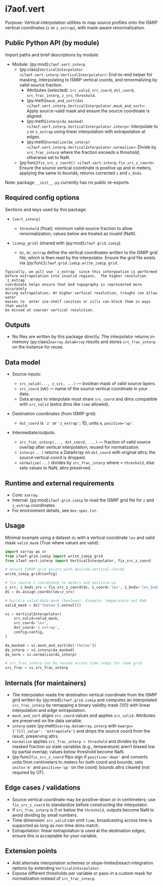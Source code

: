 # i7aof.vert

Purpose: Vertical interpolation utilities to map source profiles onto the
ISMIP vertical coordinates (`z` or `z_extrap`), with mask-aware
renormalization.

## Public Python API (by module)

Import paths and brief descriptions by module:

- Module: {py:mod}`i7aof.vert.interp`
  - {py:class}`VerticalInterpolator <i7aof.vert.interp.VerticalInterpolator>`:
    End-to-end helper for masking, interpolating to ISMIP vertical coords, and
    renormalizing by valid-source fraction.
    - Attributes (selected): `src_valid`, `src_coord`, `dst_coord`,
      `src_frac_interp`, `z_src`, `threshold`.
    - {py:meth}`mask_and_sort(da) <i7aof.vert.interp.VerticalInterpolator.mask_and_sort>`:
      Apply source-valid mask and ensure the source coordinate is aligned.
    - {py:meth}`interp(da_masked) <i7aof.vert.interp.VerticalInterpolator.interp>`:
      Interpolate to `z` or `z_extrap` using linear interpolation with
      extrapolation at edges.
    - {py:meth}`normalize(da_interp) <i7aof.vert.interp.VerticalInterpolator.normalize>`:
      Divide by `src_frac_interp` where the fraction exceeds a threshold,
      otherwise set to NaN.
  - {py:func}`fix_src_z_coord() <i7aof.vert.interp.fix_src_z_coord>`:
    Ensure the source vertical coordinate is positive up and in meters,
    applying the same to bounds; returns corrected `z` and `z_bnds`.

Note: package `__init__.py` currently has no public re-exports.

## Required config options

Sections and keys used by this package:

- `[vert_interp]`
  - `threshold` (float): minimum valid-source fraction to allow
    renormalization; values below are treated as invalid (NaN).

- `[ismip_grid]` (shared with {py:mod}`i7aof.grid.ismip`)
  - `dz`, `dz_extrap` define the vertical coordinates written to the ISMIP
    grid file, which is then read by the interpolator. Ensure the grid file
    exists via {py:func}`i7aof.grid.ismip.write_ismip_grid`.

```{note}
Typically, we will use `z_extrap` since this interpoation is performed
before extrapolation into invalid regions.  The higher resolution `z_extrap`
coordinate helps ensure that bed topography is represented more accurately
during extrapolation. At higher vertical resolution, troughs can allow water
masses to  enter ice-shelf cavities or sills can block them in ways that would
be missed at coarser vertical resolution.
```


## Outputs

- No files are written by this package directly. The interpolator returns
  in-memory {py:class}`xarray.DataArray` results and stores
  `src_frac_interp` on the instance for reuse.

## Data model

- Source inputs:
  - `src_valid(..., z_src, ...)` — boolean mask of valid source layers.
  - `src_coord` (str) — name of the source vertical coordinate in your data.
  - Data arrays to interpolate must share `src_coord` and dims compatible with
    `src_valid` (extra dims like `time` allowed).

- Destination coordinates (from ISMIP grid):
  - `dst_coord` is `'z'` or `'z_extrap'`; 1D, units `m`, `positive='up'`.

- Intermediate/outputs:
  - `src_frac_interp(..., dst_coord, ...)` — fraction of valid source overlap
    after vertical interpolation; reused for normalization.
  - `interp(...)` returns a DataArray on `dst_coord` with original attrs; the
    source vertical coord is dropped.
  - `normalize(...)` divides by `src_frac_interp` where > `threshold`, else
    sets values to NaN; attrs preserved.

## Runtime and external requirements

- Core: `xarray`.
- Internal: {py:mod}`i7aof.grid.ismip` to read the ISMIP grid file for `z` and
  `z_extrap` coordinates.
- For environment details, see `dev-spec.txt`.

## Usage

Minimal example using a dataset `ds` with a vertical coordinate `lev` and
valid mask `valid_mask` (True where values are valid):

```python
import xarray as xr
from i7aof.grid.ismip import write_ismip_grid
from i7aof.vert.interp import VerticalInterpolator, fix_src_z_coord

# ensure ISMIP grid exists with desired vertical coords
write_ismip_grid(config)

# fix source z coordinate to meters and positive-up
z_src, z_bnds_src = fix_src_z_coord(ds, z_coord='lev', z_bnds='lev_bnds')
ds = ds.assign_coords(lev=z_src)

# build a valid-data mask (boolean). Example: temperature not NaN
valid_mask = ds['thetao'].notnull()

vi = VerticalInterpolator(
    src_valid=valid_mask,
    src_coord='lev',
    dst_coord='z_extrap',
    config=config,
)

da_masked = vi.mask_and_sort(ds['thetao'])
da_interp = vi.interp(da_masked)
da_norm = vi.normalize(da_interp)

# src_frac_interp can be reused across time steps for same grid
src_frac = vi.src_frac_interp
```

## Internals (for maintainers)

- The interpolator reads the destination vertical coordinate from the ISMIP
  grid written by {py:mod}`i7aof.grid.ismip` and computes an interpolated
  `src_frac_interp` by remapping a binary validity mask (1/0) with linear
  interpolation and edge extrapolation.
- `mask_and_sort` aligns `src_coord` values and applies `src_valid`. Attributes
  are preserved on the data variable.
- `interp` uses {py:meth}`xarray.DataArray.interp` with
  `kwargs={'fill_value': 'extrapolate'}` and drops the source coord from the
  result, preserving attrs.
- `normalize` applies `src_frac_interp > threshold` and divides by the masked
  fraction so state variables (e.g., temperature) aren’t biased low by partial
  overlap; values below threshold become NaN.
- {py:func}`fix_src_z_coord` flips sign if `positive='down'` and converts units
  from centimeters to meters for both coord and bounds; sets `units='m'` and
  `positive='up'` on the coord; bounds attrs cleared (not required by CF).

## Edge cases / validations

- Source vertical coordinate may be positive-down or in centimeters; use
  `fix_src_z_coord` to standardize before constructing the interpolator.
- If `src_frac_interp` is 0 or below the `threshold`, outputs become NaN to
  avoid dividing by small numbers.
- Time dimension: `src_valid` can omit `time`; broadcasting across time is
  supported as long as non-time dims match.
- Extrapolation: linear extrapolation is used at the destination edges; ensure
  this is acceptable for your variable.

## Extension points

- Add alternate interpolation schemes or slope-limited/exact-integration
  options by extending `VerticalInterpolator`.
- Expose different thresholds per variable or pass-in a custom mask for
  normalization instead of `src_frac_interp`.
